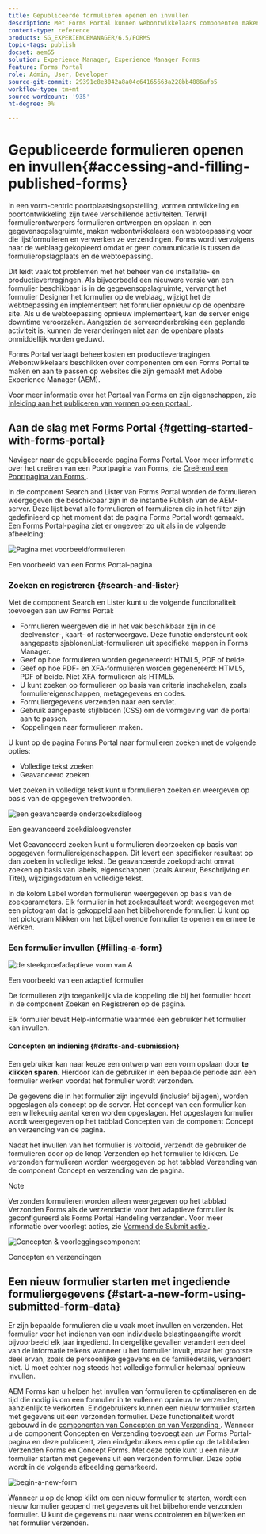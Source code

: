 ```yaml
---
title: Gepubliceerde formulieren openen en invullen
description: Met Forms Portal kunnen webontwikkelaars componenten maken en een Forms Portal aanpassen op websites die zijn gemaakt met Adobe Experience Manager (AEM).
content-type: reference
products: SG_EXPERIENCEMANAGER/6.5/FORMS
topic-tags: publish
docset: aem65
solution: Experience Manager, Experience Manager Forms
feature: Forms Portal
role: Admin, User, Developer
source-git-commit: 29391c8e3042a8a04c64165663a228bb4886afb5
workflow-type: tm+mt
source-wordcount: '935'
ht-degree: 0%

---
```


# Gepubliceerde formulieren openen en invullen{#accessing-and-filling-published-forms}

In een vorm-centric poortplaatsingsopstelling, vormen ontwikkeling en poortontwikkeling zijn twee verschillende activiteiten. Terwijl formulierontwerpers formulieren ontwerpen en opslaan in een gegevensopslagruimte, maken webontwikkelaars een webtoepassing voor die lijstformulieren en verwerken ze verzendingen. Forms wordt vervolgens naar de weblaag gekopieerd omdat er geen communicatie is tussen de formulieropslagplaats en de webtoepassing.

Dit leidt vaak tot problemen met het beheer van de installatie- en productievertragingen. Als bijvoorbeeld een nieuwere versie van een formulier beschikbaar is in de gegevensopslagruimte, vervangt het formulier Designer het formulier op de weblaag, wijzigt het de webtoepassing en implementeert het formulier opnieuw op de openbare site. Als u de webtoepassing opnieuw implementeert, kan de server enige downtime veroorzaken. Aangezien de serveronderbreking een geplande activiteit is, kunnen de veranderingen niet aan de openbare plaats onmiddellijk worden geduwd.

Forms Portal verlaagt beheerkosten en productievertragingen. Webontwikkelaars beschikken over componenten om een Forms Portal te maken en aan te passen op websites die zijn gemaakt met Adobe Experience Manager (AEM).

Voor meer informatie over het Portaal van Forms en zijn eigenschappen, zie [ Inleiding aan het publiceren van vormen op een portaal ](/help/forms/using/introduction-publishing-forms.md).

## Aan de slag met Forms Portal {#getting-started-with-forms-portal}

Navigeer naar de gepubliceerde pagina Forms Portal. Voor meer informatie over het creëren van een Poortpagina van Forms, zie [ Creërend een Poortpagina van Forms ](../../forms/using/creating-form-portal-page.md).

In de component Search and Lister van Forms Portal worden de formulieren weergegeven die beschikbaar zijn in de instantie Publish van de AEM-server. Deze lijst bevat alle formulieren of formulieren die in het filter zijn gedefinieerd op het moment dat de pagina Forms Portal wordt gemaakt. Een Forms Portal-pagina ziet er ongeveer zo uit als in de volgende afbeelding:

![ Pagina met voorbeeldformulieren ](assets/forms-portal-page.png)

Een voorbeeld van een Forms Portal-pagina

### Zoeken en registreren {#search-and-lister}

Met de component Search en Lister kunt u de volgende functionaliteit toevoegen aan uw Forms Portal:

* Formulieren weergeven die in het vak beschikbaar zijn in de deelvenster-, kaart- of rasterweergave. Deze functie ondersteunt ook aangepaste sjablonenList-formulieren uit specifieke mappen in Forms Manager.
* Geef op hoe formulieren worden gegenereerd: HTML5, PDF of beide.
* Geef op hoe PDF- en XFA-formulieren worden gegenereerd: HTML5, PDF of beide. Niet-XFA-formulieren als HTML5.
* U kunt zoeken op formulieren op basis van criteria inschakelen, zoals formuliereigenschappen, metagegevens en codes.
* Formuliergegevens verzenden naar een servlet.
* Gebruik aangepaste stijlbladen (CSS) om de vormgeving van de portal aan te passen.
* Koppelingen naar formulieren maken.

U kunt op de pagina Forms Portal naar formulieren zoeken met de volgende opties:

* Volledige tekst zoeken
* Geavanceerd zoeken

Met zoeken in volledige tekst kunt u formulieren zoeken en weergeven op basis van de opgegeven trefwoorden.

![ een geavanceerde onderzoeksdialoog ](assets/search-panel.png)

Een geavanceerd zoekdialoogvenster

Met Geavanceerd zoeken kunt u formulieren doorzoeken op basis van opgegeven formuliereigenschappen. Dit levert een specifieker resultaat op dan zoeken in volledige tekst. De geavanceerde zoekopdracht omvat zoeken op basis van labels, eigenschappen (zoals Auteur, Beschrijving en Titel), wijzigingsdatum en volledige tekst.

In de kolom Label worden formulieren weergegeven op basis van de zoekparameters. Elk formulier in het zoekresultaat wordt weergegeven met een pictogram dat is gekoppeld aan het bijbehorende formulier. U kunt op het pictogram klikken om het bijbehorende formulier te openen en ermee te werken.

### Een formulier invullen {#filling-a-form}

![ de steekproefadaptieve vorm van A ](assets/filling_a_form.png)

Een voorbeeld van een adaptief formulier

De formulieren zijn toegankelijk via de koppeling die bij het formulier hoort in de component Zoeken en Registreren op de pagina.

Elk formulier bevat Help-informatie waarmee een gebruiker het formulier kan invullen.

#### Concepten en indiening {#drafts-and-submission}

Een gebruiker kan naar keuze een ontwerp van een vorm opslaan door **te klikken sparen**. Hierdoor kan de gebruiker in een bepaalde periode aan een formulier werken voordat het formulier wordt verzonden.

De gegevens die in het formulier zijn ingevuld (inclusief bijlagen), worden opgeslagen als concept op de server. Het concept van een formulier kan een willekeurig aantal keren worden opgeslagen. Het opgeslagen formulier wordt weergegeven op het tabblad Concepten van de component Concept en verzending van de pagina.

Nadat het invullen van het formulier is voltooid, verzendt de gebruiker de formulieren door op de knop Verzenden op het formulier te klikken. De verzonden formulieren worden weergegeven op het tabblad Verzending van de component Concept en verzending van de pagina.

>[!NOTE]
>
>Verzonden formulieren worden alleen weergegeven op het tabblad Verzonden Forms als de verzendactie voor het adaptieve formulier is geconfigureerd als Forms Portal Handeling verzenden. Voor meer informatie over voorlegt acties, zie [ Vormend de Submit actie ](../../forms/using/configuring-submit-actions.md).

![ Concepten &amp; voorleggingscomponent ](assets/draft-submission.png)

Concepten en verzendingen

## Een nieuw formulier starten met ingediende formuliergegevens {#start-a-new-form-using-submitted-form-data}

Er zijn bepaalde formulieren die u vaak moet invullen en verzenden. Het formulier voor het indienen van een individuele belastingaangifte wordt bijvoorbeeld elk jaar ingediend. In dergelijke gevallen verandert een deel van de informatie telkens wanneer u het formulier invult, maar het grootste deel ervan, zoals de persoonlijke gegevens en de familiedetails, verandert niet. U moet echter nog steeds het volledige formulier helemaal opnieuw invullen.

AEM Forms kan u helpen het invullen van formulieren te optimaliseren en de tijd die nodig is om een formulier in te vullen en opnieuw te verzenden, aanzienlijk te verkorten. Eindgebruikers kunnen een nieuw formulier starten met gegevens uit een verzonden formulier. Deze functionaliteit wordt gebouwd in de [ componenten van Concepten en van Verzending ](../../forms/using/draft-submission-component.md). Wanneer u de component Concepten en Verzending toevoegt aan uw Forms Portal-pagina en deze publiceert, zien eindgebruikers een optie op de tabbladen Verzenden Forms en Concept Forms. Met deze optie kunt u een nieuw formulier starten met gegevens uit een verzonden formulier. Deze optie wordt in de volgende afbeelding gemarkeerd.

![ begin-a-new-form ](assets/start-a-new-form.png)

Wanneer u op de knop klikt om een nieuw formulier te starten, wordt een nieuw formulier geopend met gegevens uit het bijbehorende verzonden formulier. U kunt de gegevens nu naar wens controleren en bijwerken en het formulier verzenden.
